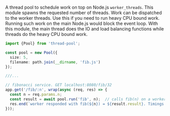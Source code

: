 
A thread pool to schedule work on top on Node.js `worker_threads`. This module spawns the requested number of threads. Work can be dispatched to the worker threads.
Use this if you need to run heavy CPU bound work. Running such work on the main Node.js would block the event loop. With this module, the main thread does the IO and
load balancing functions while threads do the heavy CPU bound work.

```ts
import {Pool} from 'thread-pool';

const pool = new Pool({
  size: 5,
  filename: path.join(__dirname, 'fib.js')
});

///...

// fibonacci service. GET localhost:8080/fib/32
app.get('/fib/:n', wrap(async (req, res) => {
  const n = req.params.n;
  const result = await pool.run('fib', n);  // calls fib(n) on a worker thread.
  res.end(`worker responded with fib(${n}) = ${result.result}. Timings: ${util.inspect(result.timings)}`);
}));

```

